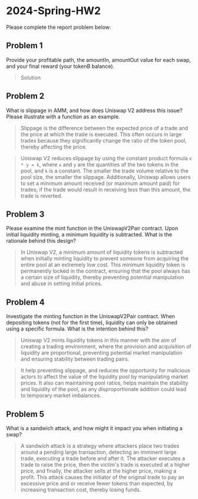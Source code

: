 # 2024-Spring-HW2

Please complete the report problem below:

## Problem 1
Provide your profitable path, the amountIn, amountOut value for each swap, and your final reward (your tokenB balance).

> Solution

## Problem 2
What is slippage in AMM, and how does Uniswap V2 address this issue? Please illustrate with a function as an example.

> Slippage is the difference between the expected price of a trade and the price at which the trade is executed. This often occurs in large trades because they significantly change the ratio of the token pool, thereby affecting the price.

> Uniswap V2 reduces slippage by using the constant product formula `x * y = k`, where `x` and `y` are the quantities of the two tokens in the pool, and `k` is a constant. The smaller the trade volume relative to the pool size, the smaller the slippage. Additionally, Uniswap allows users to set a minimum amount received (or maximum amount paid) for trades; if the trade would result in receiving less than this amount, the trade is reverted.

## Problem 3
Please examine the mint function in the UniswapV2Pair contract. Upon initial liquidity minting, a minimum liquidity is subtracted. What is the rationale behind this design?

> In Uniswap V2, a minimum amount of liquidity tokens is subtracted when initially minting liquidity to prevent someone from acquiring the entire pool at an extremely low cost. This minimum liquidity token is permanently locked in the contract, ensuring that the pool always has a certain size of liquidity, thereby preventing potential manipulation and abuse in setting initial prices.

## Problem 4
Investigate the minting function in the UniswapV2Pair contract. When depositing tokens (not for the first time), liquidity can only be obtained using a specific formula. What is the intention behind this?

> Uniswap V2 mints liquidity tokens in this manner with the aim of creating a trading environment, where the provision and acquisition of liquidity are proportional, preventing potential market manipulation and ensuring stability between trading pairs.

> It help preventing slippage, and reduces the opportunity for malicious actors to affect the value of the liquidity pool by manipulating market prices.
It also can maintaining pool ratios, helps maintain the stability and liquidity of the pool, as any disproportionate addition could lead to temporary market imbalances.

## Problem 5
What is a sandwich attack, and how might it impact you when initiating a swap?

> A sandwich attack is a strategy where attackers place two trades around a pending large transaction, detecting an imminent large trade, executing a trade before and after it. The attacker executes a trade to raise the price, then the victim's trade is executed at a higher price, and finally, the attacker sells at the higher price, making a profit. 
This attack causes the initiator of the original trade to pay an excessive price and or receive fewer tokens than expected, by increasing transaction cost, thereby losing funds.

